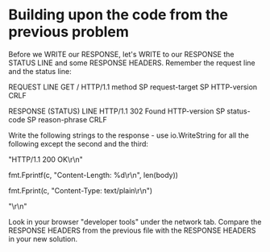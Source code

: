 # Building upon the code from the previous problem

Before we WRITE our RESPONSE, let's WRITE to our RESPONSE the STATUS LINE and some RESPONSE HEADERS. Remember the request line and the status line:

REQUEST LINE GET / HTTP/1.1 method SP request-target SP HTTP-version CRLF

RESPONSE (STATUS) LINE HTTP/1.1 302 Found HTTP-version SP status-code SP reason-phrase CRLF

Write the following strings to the response - use io.WriteString for all the following except the second and the third:

"HTTP/1.1 200 OK\r\n"

fmt.Fprintf(c, "Content-Length: %d\r\n", len(body))

fmt.Fprint(c, "Content-Type: text/plain\r\n")

"\r\n"

Look in your browser "developer tools" under the network tab. Compare the RESPONSE HEADERS from the previous file with the RESPONSE HEADERS in your new solution.

